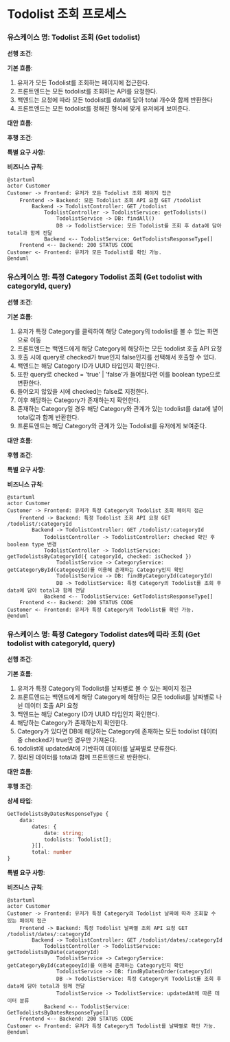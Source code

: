 # Todolist 조회 프로세스

### 유스케이스 명: Todolist 조회 (Get todolist)

**선행 조건**:

**기본 흐름**:

1. 유저가 모든 Todolist를 조회하는 페이지에 접근한다.
2. 프론트엔드는 모든 todolist를 조회하는 API를 요청한다.
3. 백엔드는 요청에 따라 모든 todolist를 data에 담아 total 개수와 함께 반환한다
4. 프론트엔드는 모든 todolist를 정해진 형식에 맞게 유저에게 보여준다.

**대안 흐름**:

**후행 조건**:

**특별 요구 사항**:

**비즈니스 규칙**:

```plantuml
@startuml
actor Customer
Customer -> Frontend: 유저가 모든 Todolist 조회 페이지 접근
    Frontend -> Backend: 모든 Todolist 조회 API 요청 GET /todolist
        Backend -> TodolistController: GET /todolist
            TodolistController -> TodolistService: getTodolists()
                TodolistService -> DB: findAll()
                DB -> TodolistService: 모든 Todolist를 조회 후 data에 담아 total과 함께 전달
            Backend <-- TodolistService: GetTodolistsResponseType[]
    Frontend <-- Backend: 200 STATUS CODE
Customer <- Frontend: 유저가 모든 Todolist를 확인 가능.
@enduml
```

### 유스케이스 명: 특정 Category Todolist 조회 (Get todolist with categoryId, query)

**선행 조건**:

**기본 흐름**:

1. 유저가 특정 Category를 클릭하여 해당 Category의 todolist를 볼 수 있는 화면으로 이동
2. 프론트엔드는 백엔드에게 해당 Category에 해당하는 모든 todolist 호출 API 요청
3. 호출 시에 query로 checked가 true인지 false인지를 선택해서 호출할 수 있다.
4. 백엔드는 해당 Category ID가 UUID 타입인지 확인한다.
5. 또한 query로 checked = 'true' | 'false'가 들어왔다면 이를 boolean type으로 변환한다.
6. 들어오지 않았을 시에 checked는 false로 지정한다.
7. 이후 해당하는 Category가 존재하는지 확인한다.
8. 존재하는 Category일 경우 해당 Category와 관계가 있는 todolist를 data에 넣어 total값과 함께 반환한다.
9. 프론트엔드는 해당 Category와 관계가 있는 Todolist를 유저에게 보여준다.

**대안 흐름**:

**후행 조건**:

**특별 요구 사항**:

**비즈니스 규칙**:

```plantuml
@startuml
actor Customer
Customer -> Frontend: 유저가 특정 Category의 Todolist 조회 페이지 접근
    Frontend -> Backend: 특정 Todolist 조회 API 요청 GET /todolist/:categoryId
        Backend -> TodolistController: GET /todolist/:categoryId
            TodolistController -> TodolistController: checked 확인 후 boolean type 변경
            TodolistController -> TodolistService: getTodolistsByCategoryId({ categoryId, checked: isChecked })
                TodolistService -> CategoryService: getCategoryById(categoeyId)를 이용해 존재하는 Category인지 확인
                TodolistService -> DB: findByCategoryId(categoryId)
                DB -> TodolistService: 특정 Category의 Todolist를 조회 후 data에 담아 total과 함께 전달
            Backend <-- TodolistService: GetTodolistsResponseType[]
    Frontend <-- Backend: 200 STATUS CODE
Customer <- Frontend: 유저가 특정 Category의 Todolist를 확인 가능.
@enduml
```

### 유스케이스 명: 특정 Category Todolist dates에 따라 조회 (Get todolist with categoryId, query)

**선행 조건**:

**기본 흐름**:

1. 유저가 특정 Category의 Todolist를 날짜별로 볼 수 있는 페이지 접근
2. 프론트엔드는 백엔드에게 해당 Category에 해당하는 모든 todolist를 날짜별로 나뉜 데이터 호출 API 요청
3. 백엔드는 해당 Category ID가 UUID 타입인지 확인한다.
4. 해당하는 Category가 존재하는지 확인한다.
5. Category가 있다면 DB에 해당하는 Category에 존재하는 모든 todolist 데이터 중 checked가 true인 경우만 가져온다.
6. todolist에 updatedAt에 기반하여 데이터를 날짜별로 분류한다.
7. 정리된 데이터를 total과 함께 프론트엔드로 반환한다.

**대안 흐름**:

**후행 조건**:

**상세 타입**:

```typescript
GetTodolistsByDatesResponseType {
    data:
        dates: {
            date: string;
            todolists: Todolist[];
        }[],
        total: number
}
```

**특별 요구 사항**:

**비즈니스 규칙**:

```plantuml
@startuml
actor Customer
Customer -> Frontend: 유저가 특정 Category의 Todolist 날짜에 따라 조회할 수 있는 페이지 접근
    Frontend -> Backend: 특정 Todolist 날짜별 조회 API 요청 GET /todolist/dates/:categoryId
        Backend -> TodolistController: GET /todolist/dates/:categoryId
            TodolistController -> TodolistService: getTodolistsByDate(categoryId)
                TodolistService -> CategoryService: getCategoryById(categoeyId)를 이용해 존재하는 Category인지 확인
                TodolistService -> DB: findByDatesOrder(categoryId)
                DB -> TodolistService: 특정 Category의 Todolist를 조회 후 data에 담아 total과 함께 전달
                TodolistService -> TodolistService: updatedAt에 따른 데이터 분류
            Backend <-- TodolistService: GetTodolistsByDatesResponseType[]
    Frontend <-- Backend: 200 STATUS CODE
Customer <- Frontend: 유저가 특정 Category의 Todolist를 날짜별로 확인 가능.
@enduml
```

